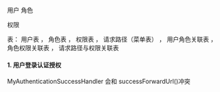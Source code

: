  用户
 角色

 权限
 
 
 
 表：
  用户表 ， 角色表 ， 权限表 ， 请求路径（菜单表） ， 用户角色关联表 ， 角色权限关联表 ， 请求路径与权限关联表
  
  
 #### 1. 用户登录认证授权
 
  
 

MyAuthenticationSuccessHandler
会和
successForwardUrl()冲突




